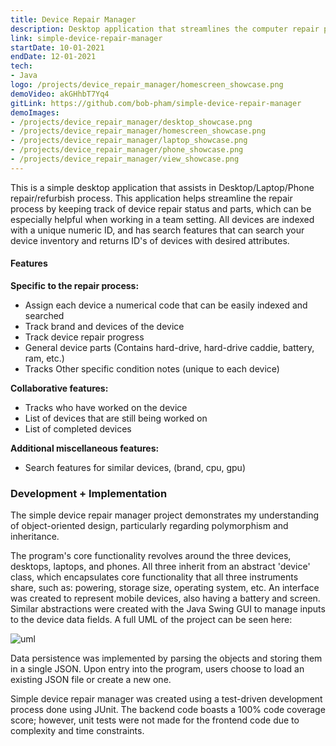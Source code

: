 ```yaml
---
title: Device Repair Manager
description: Desktop application that streamlines the computer repair process by keeping track of progress and parts
link: simple-device-repair-manager 
startDate: 10-01-2021
endDate: 12-01-2021
tech: 
- Java
logo: /projects/device_repair_manager/homescreen_showcase.png
demoVideo: akGHhbT7Yq4
gitLink: https://github.com/bob-pham/simple-device-repair-manager
demoImages:
- /projects/device_repair_manager/desktop_showcase.png
- /projects/device_repair_manager/homescreen_showcase.png
- /projects/device_repair_manager/laptop_showcase.png
- /projects/device_repair_manager/phone_showcase.png
- /projects/device_repair_manager/view_showcase.png
---
```


This is a simple desktop application that assists in Desktop/Laptop/Phone
repair/refurbish process. This application helps streamline the repair process
by keeping track of device repair status and parts, which can be especially
helpful when working in a team setting. All devices are indexed with a unique
numeric ID, and has search features that can search your device inventory and
returns ID's of devices with desired attributes.

#### Features

**Specific to the repair process:**
- Assign each device a numerical code that can be easily indexed and searched
- Track brand and devices of the device
- Track device repair progress
- General device parts (Contains hard-drive, hard-drive caddie, battery, ram, etc.)
- Tracks Other specific condition notes (unique to each device)

**Collaborative features:**
- Tracks who have worked on the device
- List of devices that are still being worked on
- List of completed devices

**Additional miscellaneous features:**
- Search features for similar devices, (brand, cpu, gpu)

### Development + Implementation

The simple device repair manager project demonstrates my understanding of
object-oriented design, particularly regarding polymorphism and inheritance.

The program's core functionality revolves around the three devices, desktops,
laptops, and phones. All three inherit from an abstract 'device' class, which
encapsulates core functionality that all three instruments share, such as:
powering, storage size, operating system, etc. An interface was created to
represent mobile devices, also having a battery and screen. Similar
abstractions were created with the Java Swing GUI to manage inputs to the
device data fields. A full UML of the project can be seen here:

![uml](/projects/device_repair_manager/UML_Design_Diagram.png)

Data persistence was implemented by parsing the objects and storing them in a
single JSON. Upon entry into the program, users choose to load an existing JSON
file or create a new one.

Simple device repair manager was created using a test-driven development
process done using JUnit. The backend code boasts a 100% code coverage score;
however, unit tests were not made for the frontend code due to complexity and
time constraints.
